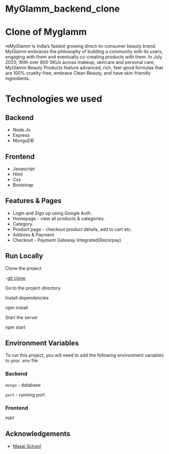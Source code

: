 # MyGlamm_backend_clone
# Clone of Myglamm

reMyGlamm is India’s fastest growing direct-to-consumer beauty brand. MyGlamm embraces the philosophy of building a community with its users, engaging with them and eventually co-creating products with them. In July 2020, With over 800 SKUs across makeup, skincare and personal care, MyGlamm Beauty Products feature advanced, rich, feel-good formulas that are 100% cruelty-free, embrace Clean Beauty, and have skin-friendly ingredients.

# [](https://github.com/shivamongit/MyGlamm_backend_clone#technologies-we-used)Technologies we used

## [](https://github.com/shivamongit/MyGlamm_backend_clone.git#backend)Backend

-   Node Js
-   Express
-   MongoDB

## [](https://github.com/shivamongit/MyGlamm_backend_clone.git#frontend)Frontend

-   Javascript
-   Html
-   Css
-   Bootstrap

## [](https://github.com/shivamongit/MyGlamm_backend_clone.git#features--pages)Features & Pages

-   Login and Sign up using Google Auth.
-   Homepage - view all products & categories.
-   Category.
-   Product page - checkout product details, add to cart etc.
-   Address & Payment.
-   Checkout - Payment Gateway Integrated(Razorpay)

## [](https://github.com/shivamongit/MyGlamm_backend_clone.git#run-locally)Run Locally

Clone the project

-[git clone](https://github.com/shivamongit/MyGlamm_backend_clone.git)

Go to the project directory

Install dependencies

  npm install

Start the server

  npm start

## [](https://github.com/shivamongit/MyGlamm_backend_clone.git#environment-variables)Environment Variables

To run this project, you will need to add the following environment variables to your .env file

### [](https://github.com/shivamongit/MyGlamm_backend_clone.git#backend-1)Backend

`mongo`  - database

`port`  - running port

### [](https://github.com/shivamongit/MyGlamm_backend_clone.git#frontend-1)Frontend

`PORT`

## [](https://github.com/shivamongit/MyGlamm_backend_clone.git#acknowledgements)Acknowledgements

-   [Masai School](https://masaischool.com/)
